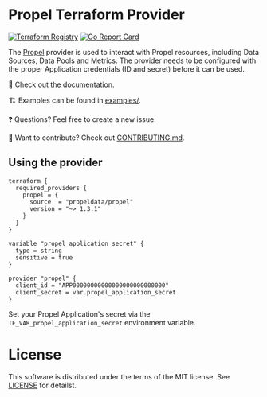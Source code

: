 # Propel Terraform Provider

[![Terraform Registry](https://img.shields.io/github/v/release/propeldata/terraform-provider-propel?color=5e4fe3&label=Terraform%20Registry&logo=terraform&sort=semver)](https://registry.terraform.io/providers/propeldata/propel/latest)
[![Go Report Card](https://goreportcard.com/badge/github.com/propeldata/terraform-provider-propel)](https://goreportcard.com/report/github.com/propeldata/terraform-provider-propel)

The [Propel](https://propeldata.com) provider is used to interact with Propel resources, including Data Sources, Data Pools and Metrics. The provider needs to be configured with the proper Application credentials (ID and secret) before it can be used.

📄 Check out [the documentation](https://registry.terraform.io/providers/propeldata/propel/latest/docs).

🏗 Examples can be found in [examples/](./examples).

❓ Questions? Feel free to create a new issue.

🔧 Want to contribute? Check out [CONTRIBUTING.md](./CONTRIBUTING.md).

## Using the provider

```hcl
terraform {
  required_providers {
    propel = {
      source  = "propeldata/propel"
      version = "~> 1.3.1"
    }
  }
}

variable "propel_application_secret" {
  type = string
  sensitive = true
}

provider "propel" {
  client_id = "APP00000000000000000000000000"
  client_secret = var.propel_application_secret
}
```

Set your Propel Application's secret via the `TF_VAR_propel_application_secret` environment variable.

# License

This software is distributed under the terms of the MIT license. See [LICENSE](./LICENSE) for detailst.
